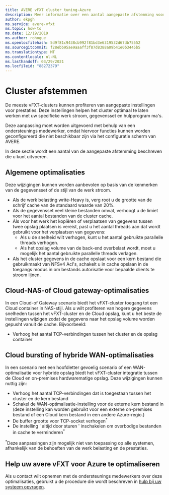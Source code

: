 ```yaml
---
title: AVERE vFXT cluster tuning-Azure
description: Meer informatie over een aantal aangepaste afstemming voor vFXT-clusters in avere vFXT voor Azure die u kunt doen, met een ondersteunings medewerker.
author: ekpgh
ms.service: avere-vfxt
ms.topic: how-to
ms.date: 12/19/2019
ms.author: rohogue
ms.openlocfilehash: 5d9f81c9438cb992f81bd3e6319532d67db75552
ms.sourcegitcommit: f28ebb95ae9aaaff3f87d8388a09b41e0b3445b5
ms.translationtype: MT
ms.contentlocale: nl-NL
ms.lasthandoff: 03/29/2021
ms.locfileid: "88272379"
---
```

# <a name="cluster-tuning"></a>Cluster afstemmen

De meeste vFXT-clusters kunnen profiteren van aangepaste instellingen voor prestaties. Deze instellingen helpen het cluster optimaal te laten werken met uw specifieke werk stroom, gegevensset en hulpprogram ma's.

Deze aanpassing moet worden uitgevoerd met behulp van een ondersteunings medewerker, omdat hiervoor functies kunnen worden geconfigureerd die niet beschikbaar zijn via het configuratie scherm van AVERE.

In deze sectie wordt een aantal van de aangepaste afstemming beschreven die u kunt uitvoeren.

## <a name="general-optimizations"></a>Algemene optimalisaties

Deze wijzigingen kunnen worden aanbevolen op basis van de kenmerken van de gegevensset of de stijl van de werk stroom.

* Als de werk belasting write-Heavy is, verg root u de grootte van de schrijf cache van de standaard waarde van 20%.
* Als de gegevensset veel kleine bestanden omvat, verhoogt u de limiet voor het aantal bestanden van de cluster cache.
* Als voor het werk het kopiëren of verplaatsen van gegevens tussen twee opslag plaatsen is vereist, past u het aantal threads aan dat wordt gebruikt voor het verplaatsen van gegevens:
  * Als u de snelheid wilt verhogen, kunt u het aantal gebruikte parallelle threads verhogen.
  * Als het opslag volume van de back-end overbelast wordt, moet u mogelijk het aantal gebruikte parallelle threads verlagen.
* Als het cluster gegevens in de cache opslaat voor een kern bestand die gebruikmaakt van NFSv4 Acl's, schakelt u in cache opslaan in de toegangs modus in om bestands autorisatie voor bepaalde clients te stroom lijnen.

## <a name="cloud-nas-or-cloud-gateway-optimizations"></a>Cloud-NAS-of Cloud gateway-optimalisaties

In een Cloud-of Gateway scenario biedt het vFXT-cluster toegang tot een Cloud container in NAS-stijl. Als u wilt profiteren van hogere gegevens snelheden tussen het vFXT-cluster en de Cloud opslag, kunt u het beste de instellingen wijzigen zodat de gegevens naar het opslag volume worden gepusht vanuit de cache. Bijvoorbeeld:

* Verhoog het aantal TCP-verbindingen tussen het cluster en de opslag container

## <a name="cloud-bursting-or-hybrid-wan-optimizations"></a>Cloud bursting of hybride WAN-optimalisaties

In een scenario met een hoofdletter gevoelig scenario of een WAN-optimalisatie voor hybride opslag biedt het vFXT-cluster integratie tussen de Cloud en on-premises hardwarematige opslag. Deze wijzigingen kunnen nuttig zijn:

* Verhoog het aantal TCP-verbindingen dat is toegestaan tussen het cluster en de kern bestand
* Schakel de WAN-optimalisatie-instelling voor de externe kern bestand in (deze instelling kan worden gebruikt voor een externe on-premises bestand of een Cloud kern bestand in een andere Azure-regio.)
* De buffer grootte voor TCP-socket verhogen<sup>*</sup>
* De instelling ' altijd door sturen ' inschakelen om overbodige bestanden in cache te verminderen<sup>*</sup>

<sup>*</sup>Deze aanpassingen zijn mogelijk niet van toepassing op alle systemen, afhankelijk van de behoeften van de werk belasting en de prestaties.

## <a name="help-optimizing-your-avere-vfxt-for-azure"></a>Help uw avere vFXT voor Azure te optimaliseren

Als u contact wilt opnemen met de ondersteunings medewerkers over deze optimalisaties, gebruikt u de procedure die wordt beschreven in [hulp bij uw systeem opvragen](avere-vfxt-open-ticket.md).
